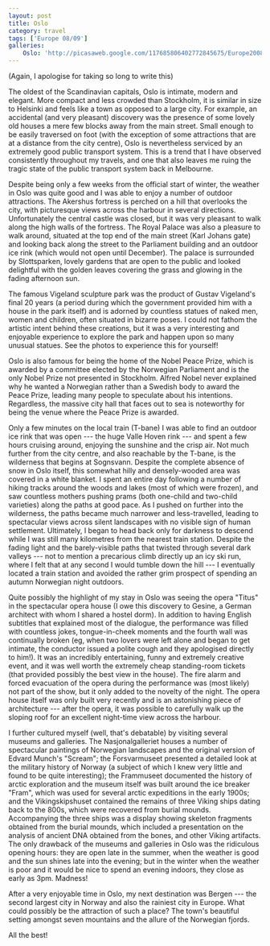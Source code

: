 ```yaml
---
layout: post
title: Oslo
category: travel
tags: ['Europe 08/09']
galleries:
    Oslo: 'http://picasaweb.google.com/117685806402772845675/Europe20082009Oslo?authkey=Gv1sRgCNrajOSFroj6Iw'
---
```


(Again, I apologise for taking so long to write this)

The oldest of the Scandinavian capitals, Oslo is intimate, modern and elegant.
More compact and less crowded than Stockholm, it is similar in size to
Helsinki and feels like a town as opposed to a large city.
For example, an accidental (and very pleasant) discovery was the presence of
some lovely old houses a mere few blocks away from the main street.
Small enough to be easily traversed on foot (with the exception of some
attractions that are at a distance from the city centre), Oslo is nevertheless
serviced by an extremely good public transport system.
This is a trend that I have observed consistently throughout my travels, and
one that also leaves me ruing the tragic state of the public transport system
back in Melbourne.

Despite being only a few weeks from the official start of winter, the weather
in Oslo was quite good and I was able to enjoy a number of outdoor
attractions.
The Akershus fortress is perched on a hill that overlooks the city, with
picturesque views across the harbour in several directions.
Unfortunately the central castle was closed, but it was very pleasant to walk
along the high walls of the fortress.
The Royal Palace was also a pleasure to walk around, situated at the top end
of the main street (Karl Johans gate) and looking back along the street to the
Parliament building and an outdoor ice rink (which would not open until
December).
The palace is surrounded by Slottsparken, lovely gardens that are open to the
public and looked delightful with the golden leaves covering the grass and
glowing in the fading afternoon sun.

The famous Vigeland sculpture park was the product of Gustav Vigeland's final
20 years (a period during which the government provided him with a house in
the park itself) and is adorned by countless statues of naked men, women and
children, often situated in bizarre poses.
I could not fathom the artistic intent behind these creations, but it was a
very interesting and enjoyable experience to explore the park and happen upon
so many unusual statues.
See the photos to experience this for yourself!

Oslo is also famous for being the home of the Nobel Peace Prize, which is
awarded by a committee elected by the Norwegian Parliament and is the only
Nobel Prize not presented in Stockholm.
Alfred Nobel never explained why he wanted a Norwegian rather than a Swedish
body to award the Peace Prize, leading many people to speculate about his
intentions.
Regardless, the massive city hall that faces out to sea is noteworthy for
being the venue where the Peace Prize is awarded.

Only a few minutes on the local train (T-bane) I was able to find an outdoor
ice rink that was open --- the huge Valle Hoven rink --- and spent a few hours
cruising around, enjoying the sunshine and the crisp air.
Not much further from the city centre, and also reachable by the T-bane, is
the wilderness that begins at Sognsvann.
Despite the complete absence of snow in Oslo itself, this somewhat hilly and
densely-wooded area was covered in a white blanket.
I spent an entire day following a number of hiking tracks around the woods
and lakes (most of which were frozen), and saw countless mothers pushing prams
(both one-child and two-child varieties) along the paths at good pace.
As I pushed on further into the wilderness, the paths became much narrower
and less-travelled, leading to spectacular views across silent landscapes
with no visible sign of human settlement.
Ultimately, I began to head back only for darkness to descend while I was
still many kilometres from the nearest train station.
Despite the fading light and the barely-visible paths that twisted through
several dark valleys --- not to mention a precarious climb directly up an icy
ski run, where I felt that at any second I would tumble down the hill --- I
eventually located a train station and avoided the rather grim prospect of
spending an autumn Norwegian night outdoors.

Quite possibly the highlight of my stay in Oslo was seeing the opera "Titus"
in the spectacular opera house (I owe this discovery to Gesine, a German
architect with whom I shared a hostel dorm).
In addition to having English subtitles that explained most of the dialogue,
the performance was filled with countless jokes, tongue-in-cheek moments and
the fourth wall was continually broken (eg, when two lovers were left alone
and began to get intimate, the conductor issued a polite cough and they
apologised directly to him!).
It was an incredibly entertaining, funny and extremely creative event, and it
was well worth the extremely cheap standing-room tickets (that provided
possibly the best view in the house).
The fire alarm and forced evacuation of the opera during the performance was
(most likely) not part of the show, but it only added to the novelty of the
night.
The opera house itself was only built very recently and is an astonishing
piece of architecture --- after the opera, it was possible to carefully walk
up the sloping roof for an excellent night-time view across the harbour.

I further cultured myself (well, that's debatable) by visiting several museums
and galleries.
The Nasjonalgalleriet houses a number of spectacular paintings of Norwegian
landscapes and the original version of Edvard Munch's "Scream"; the
Forsvarmuseet presented a detailed look at the military history of Norway (a
subject of which I knew very little and found to be quite interesting); the
Frammuseet documented the history of arctic exploration and the museum itself
was built around the ice breaker "Fram", which was used for several arctic
expeditions in the early 1900s; and the Vikingskipshuset contained the remains
of three Viking ships dating back to the 800s, which were recovered from
burial mounds.
Accompanying the three ships was a display showing skeleton fragments
obtained from the burial mounds, which included a presentation on the analysis
of ancient DNA obtained from the bones, and other Viking artifacts.
The only drawback of the museums and galleries in Oslo was the ridiculous
opening hours: they are open late in the summer, when the weather is good and
the sun shines late into the evening; but in the winter when the weather is
poor and it would be nice to spend an evening indoors, they close as early as
3pm.
Madness!

After a very enjoyable time in Oslo, my next destination was Bergen --- the
second largest city in Norway and also the rainiest city in Europe.
What could possibly be the attraction of such a place?
The town's beautiful setting amongst seven mountains and the allure of the
Norwegian fjords.

All the best!
